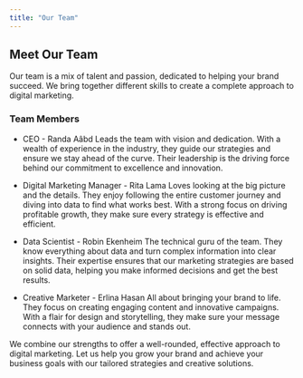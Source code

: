 ```yaml
---
title: "Our Team"
---
```


## Meet Our Team

Our team is a mix of talent and passion, dedicated to helping your brand succeed. We bring together different skills to create a complete approach to digital marketing.
### Team Members

- CEO - Randa Aâbd
Leads the team with vision and dedication. With a wealth of experience in the industry, they guide our strategies and ensure we stay ahead of the curve. Their leadership is the driving force behind our commitment to excellence and innovation.

- Digital Marketing Manager - Rita Lama
Loves looking at the big picture and the details. They enjoy following the entire customer journey and diving into data to find what works best. With a strong focus on driving profitable growth, they make sure every strategy is effective and efficient.

- Data Scientist - Robin Ekenheim 
The technical guru of the team. They know everything about data and turn complex information into clear insights. Their expertise ensures that our marketing strategies are based on solid data, helping you make informed decisions and get the best results.

- Creative Marketer - Erlina Hasan 
All about bringing your brand to life. They focus on creating engaging content and innovative campaigns. With a flair for design and storytelling, they make sure your message connects with your audience and stands out.

We combine our strengths to offer a well-rounded, effective approach to digital marketing. Let us help you grow your brand and achieve your business goals with our tailored strategies and creative solutions.
